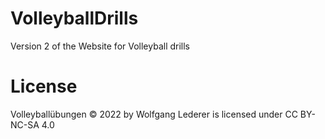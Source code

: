 # VolleyballDrills

Version 2 of the Website for Volleyball drills


# License

Volleyballübungen © 2022 by Wolfgang Lederer is licensed under CC BY-NC-SA 4.0 
